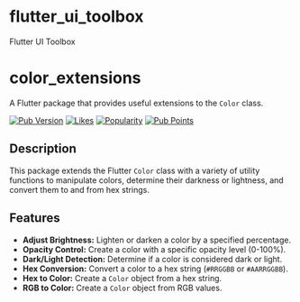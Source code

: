 # flutter_ui_toolbox
 Flutter UI Toolbox

# color_extensions

A Flutter package that provides useful extensions to the `Color` class.

[![Pub Version](https://img.shields.io/pub/v/color_extensions)](https://pub.dev/packages/color_extensions)
[![Likes](https://img.shields.io/pub/likes/color_extensions)](https://pub.dev/packages/color_extensions)
[![Popularity](https://img.shields.io/pub/popularity/color_extensions)](https://pub.dev/packages/color_extensions)
[![Pub Points](https://img.shields.io/pub/points/color_extensions)](https://pub.dev/packages/color_extensions)

## Description

This package extends the Flutter `Color` class with a variety of utility functions to manipulate colors, determine their darkness or lightness, and convert them to and from hex strings.

## Features

*   **Adjust Brightness:** Lighten or darken a color by a specified percentage.
*   **Opacity Control:** Create a color with a specific opacity level (0-100%).
*   **Dark/Light Detection:** Determine if a color is considered dark or light.
*   **Hex Conversion:** Convert a color to a hex string (`#RRGGBB` or `#AARRGGBB`).
*   **Hex to Color:** Create a `Color` object from a hex string.
*   **RGB to Color:** Create a `Color` object from RGB values.  